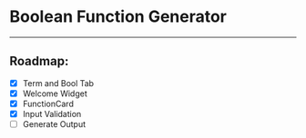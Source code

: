# Boolean Function Generator
---

## Roadmap:

- [x] Term and Bool Tab
- [x] Welcome Widget
- [x] FunctionCard
- [x] Input Validation
- [ ] Generate Output